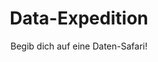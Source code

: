 ---
title: Data-Expedition
title_en: Data-Expedition
subtitle: Begib dich auf eine Daten-Safari!
subtitle_en: map uncharted territory in the land of data
image:
  src: /files/workshops/data-expedition.jpg
description: >
    Data Expeditions sind Missionen, die du während deiner Daten-Reise bewältigst. Entdecke verborgene Stories und löse ungelöste Geheimnisse im Land der Daten. Im Team nimmst du ein Problem in Angriff, beantwortest eine Fragestellung oder setzt ein datenbasiertes Projekt um. Wir begleiten dich bei deiner Expedition entlang der Data Pipeline.<br> <br> 
    Am besten lernt man mit echten Daten und durch Ausprobieren. Die Data Expedition verknüpft genau das: Manchmal dreht man sich im Kreis, macht Fehler und manchmal erreicht man sein Ziel nicht. Aber das ist ok! Auf diese Weise macht man sich am besten mit der Datenwelt vertraut - und manchmal knüpft man auf dem Weg neue Freundschaften.
description_en: >
    Data Expeditions are quests to map uncharted territory, discover hidden stories and solve unsolved mysteries in the Land of Data. In a team you’ll tackle a problem, answer a question or work on a project. We help you to get started and it’s up to you to decide where you go.<br>
    At School of Data, two of our central philosophies are learn by doing and work with real data. Data Expeditions are the truest embodiment of these philosophies. We set you a challenge, group you into a team and you decide how to tackle the mountain ahead of you. You may even make some new friends along the way.
description_excerpt: Die digitale Welt bietet neue Vernetzungs- und Kooperationsmöglichkeiten für Stiftungen und gemeinnützige Organisationen.
topic: Campaigning
class: Topic
trainer:
   - helenehahn
   - moritzneujeffski
goals:
   - Ziel 1
   - Ziel 2
curriculum:
  -
    Oberpunkt1:
      - Unterpunkt 1
      - Unterpunkt 2
      - Unterpunkt 3
  - Oberpunkt2
prequisites:
  - TechSkill 1
  - TechSkill 2
ressources:
  res1:
     name: Name
     description: Lorem Ipsum
     link: http://link.com
register_link: http://eventbrite.com
length: 90
level: Fortgeschritten
lang: de
---